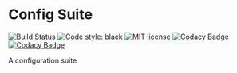 # Config Suite #

[![Build Status](https://travis-ci.org/equinor/configsuite.svg?branch=master)](https://travis-ci.org/equinor/configsuite)
[![Code style: black](https://img.shields.io/badge/code%20style-black-000000.svg)](https://github.com/ambv/black)
[![MIT license](http://img.shields.io/badge/license-MIT-brightgreen.svg)](http://opensource.org/licenses/MIT)
[![Codacy Badge](https://api.codacy.com/project/badge/Grade/042d23ea22084a1c8c7396edc6d1709f)](https://www.codacy.com/app/markusdregi/configsuite?utm_source=github.com&amp;utm_medium=referral&amp;utm_content=equinor/configsuite&amp;utm_campaign=Badge_Grade)
[![Codacy Badge](https://api.codacy.com/project/badge/Coverage/042d23ea22084a1c8c7396edc6d1709f)](https://www.codacy.com/app/markusdregi/configsuite?utm_source=github.com&amp;utm_medium=referral&amp;utm_content=equinor/configsuite&amp;utm_campaign=Badge_Coverage)

A configuration suite
